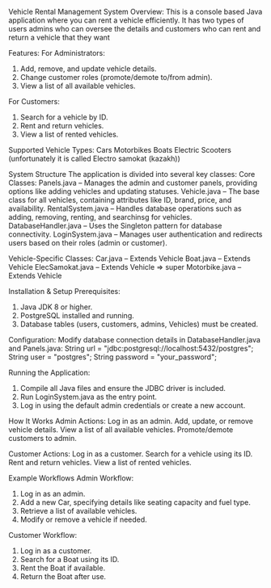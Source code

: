 Vehicle Rental Management System
Overview:
This is a console based Java application where you can rent a vehicle efficiently. It has two types of users admins who can oversee the details and customers who can rent and return a vehicle that they want

Features:
For Administrators:
1. Add, remove, and update vehicle details.
2. Change customer roles (promote/demote to/from admin).
3. View a list of all available vehicles.

For Customers:
1. Search for a vehicle by ID.
2. Rent and return vehicles.
3. View a list of rented vehicles.

Supported Vehicle Types:
Cars
Motorbikes
Boats
Electric Scooters (unfortunately it is called Electro samokat (kazakh))

System Structure
The application is divided into several key classes:
Core Classes:
Panels.java – Manages the admin and customer panels, providing options like adding vehicles and updating statuses.
Vehicle.java – The base class for all vehicles, containing attributes like ID, brand, price, and availability.
RentalSystem.java – Handles database operations such as adding, removing, renting, and searchinsg for vehicles.
DatabaseHandler.java – Uses the Singleton pattern for database connectivity.
LoginSystem.java – Manages user authentication and redirects users based on their roles (admin or customer).

Vehicle-Specific Classes:
Car.java – Extends Vehicle
Boat.java –  Extends Vehicle
ElecSamokat.java –  Extends Vehicle           => super
Motorbike.java –  Extends Vehicle

Installation & Setup
Prerequisites:
1. Java JDK 8 or higher.
2. PostgreSQL installed and running.
3. Database tables (users, customers, admins, Vehicles) must be created.

Configuration:
Modify database connection details in DatabaseHandler.java and Panels.java:
String url = "jdbc:postgresql://localhost:5432/postgres";
String user = "postgres";
String password = "your_password";

Running the Application:
1. Compile all Java files and ensure the JDBC driver is included.
2. Run LoginSystem.java as the entry point.
3. Log in using the default admin credentials or create a new account.

How It Works
Admin Actions:
Log in as an admin.
Add, update, or remove vehicle details.
View a list of all available vehicles.
Promote/demote customers to admin.

Customer Actions:
Log in as a customer.
Search for a vehicle using its ID.
Rent and return vehicles.
View a list of rented vehicles.

Example Workflows
Admin Workflow:
1. Log in as an admin.
2. Add a new Car, specifying details like seating capacity and fuel type.
3. Retrieve a list of available vehicles.
4. Modify or remove a vehicle if needed.

Customer Workflow:
1. Log in as a customer.
2. Search for a Boat using its ID.
3. Rent the Boat if available.
4. Return the Boat after use.
